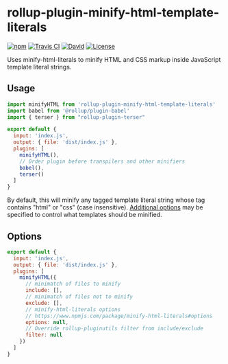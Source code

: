 # rollup-plugin-minify-html-template-literals

[![npm](https://img.shields.io/npm/v/rollup-plugin-minify-html-template-literals.svg?style=flat-square)](https://www.npmjs.com/package/rollup-plugin-minify-html-template-literals)
[![Travis CI](https://img.shields.io/travis/com/exuanbo/rollup-plugin-minify-html-template-literals/master.svg?style=flat-square)](https://travis-ci.com/github/exuanbo/rollup-plugin-minify-html-template-literals)
[![David](https://img.shields.io/david/exuanbo/rollup-plugin-minify-html-template-literals.svg?style=flat-square)](https://david-dm.org/exuanbo/rollup-plugin-minify-html-template-literals)
[![License](https://img.shields.io/github/license/exuanbo/rollup-plugin-minify-html-template-literals.svg?style=flat-square)](https://github.com/exuanbo/rollup-plugin-minify-html-template-literals/blob/master/LICENSE)

Uses minify-html-literals to minify HTML and CSS markup inside JavaScript template literal strings.

## Usage

```js
import minifyHTML from 'rollup-plugin-minify-html-template-literals'
import babel from '@rollup/plugin-babel'
import { terser } from "rollup-plugin-terser"

export default {
  input: 'index.js',
  output: { file: 'dist/index.js' },
  plugins: [
    minifyHTML(),
    // Order plugin before transpilers and other minifiers
    babel(),
    terser()
  ]
}
```

By default, this will minify any tagged template literal string whose tag contains "html" or "css" (case insensitive). [Additional options](https://www.npmjs.com/package/minify-html-literals#options) may be specified to control what templates should be minified.

## Options

```js
export default {
  input: 'index.js',
  output: { file: 'dist/index.js' },
  plugins: [
    minifyHTML({
      // minimatch of files to minify
      include: [],
      // minimatch of files not to minify
      exclude: [],
      // minify-html-literals options
      // https://www.npmjs.com/package/minify-html-literals#options
      options: null,
      // Override rollup-pluginutils filter from include/exclude
      filter: null
    })
  ]
}
```
